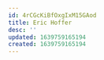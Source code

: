 ```yaml
---
id: 4rCGcKiBfOxgIxM15GAod
title: Eric Hoffer
desc: ''
updated: 1639759165194
created: 1639759165194
---
```


